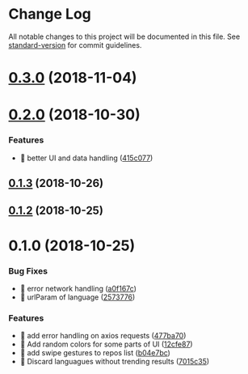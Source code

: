 # Change Log

All notable changes to this project will be documented in this file. See [standard-version](https://github.com/conventional-changelog/standard-version) for commit guidelines.

<a name="0.3.0"></a>
# [0.3.0](https://github.com/zircleui/github-trending-plus/compare/v0.2.0...v0.3.0) (2018-11-04)



<a name="0.2.0"></a>
# [0.2.0](https://github.com/zircleui/github-trending-plus/compare/v0.1.3...v0.2.0) (2018-10-30)


### Features

* 🎸 better UI and data handling ([415c077](https://github.com/zircleui/github-trending-plus/commit/415c077))



<a name="0.1.3"></a>
## [0.1.3](https://github.com/zircleui/github-trending-plus/compare/v0.1.2...v0.1.3) (2018-10-26)



<a name="0.1.2"></a>
## [0.1.2](https://github.com/zircleui/github-trending-plus/compare/v0.1.0...v0.1.2) (2018-10-25)



<a name="0.1.0"></a>
# 0.1.0 (2018-10-25)


### Bug Fixes

* 🐛 error network handling ([a0f167c](https://github.com/zircleui/github-trending-plus/commit/a0f167c))
* 🐛 urlParam of language ([2573776](https://github.com/zircleui/github-trending-plus/commit/2573776))


### Features

* 🎸 add error handling on axios requests ([477ba70](https://github.com/zircleui/github-trending-plus/commit/477ba70))
* 🎸 Add random colors for some parts of UI ([12cfe87](https://github.com/zircleui/github-trending-plus/commit/12cfe87))
* 🎸 add swipe gestures to repos list ([b04e7bc](https://github.com/zircleui/github-trending-plus/commit/b04e7bc))
* 🎸 Discard languagues without trending results ([7015c35](https://github.com/zircleui/github-trending-plus/commit/7015c35))
